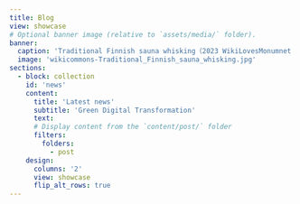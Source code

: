 ```yaml
---
title: Blog
view: showcase
# Optional banner image (relative to `assets/media/` folder).
banner:
  caption: 'Traditional Finnish sauna whisking（2023 WikiLovesMonumnet Award）'
  image: 'wikicommons-Traditional_Finnish_sauna_whisking.jpg'
sections:
  - block: collection
    id: 'news'
    content:
      title: 'Latest news'
      subtitle: 'Green Digital Transformation'
      text: 
      # Display content from the `content/post/` folder
      filters:
        folders:
          - post
    design:
      columns: '2'
      view: showcase
      flip_alt_rows: true
---
```


<span style="color: #cf4a31;"><i class="ai ai-ideas-repec ai-3x fa-bounce"></i></span>

<style>
.article-title  > a {
  font-size: 1.75rem;
  font-weight: 700;
}

article.prose > h1 {
  font-size: 1.25rem;
}
</style>
